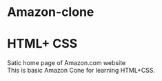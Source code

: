 # Amazon-clone
# HTML+ CSS
Satic home page of Amazon.com website <br>
This is basic Amazon Cone for learning HTML+CSS.

